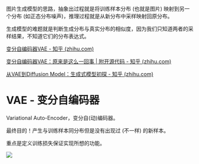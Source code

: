 图片生成模型的思路，抽象出过程就是将训练样本分布 (也就是图片) 映射到另一个分布 (如正态分布噪声)，推理过程就是从新分布中采样映射回原分布。

生成模型的难题就是判断生成分布与真实分布的相似度，因为我们只知道两者的采样结果，不知道它们的分布表达式。

[变分自编码器VAE - 知乎 (zhihu.com)](https://zhuanlan.zhihu.com/p/635826906)

[变分自编码器VAE：原来是这么一回事 | 附开源代码 - 知乎 (zhihu.com)](https://zhuanlan.zhihu.com/p/34998569)

[从VAE到Diffusion Model：生成式模型初探 - 知乎 (zhihu.com)](https://zhuanlan.zhihu.com/p/659566348)

# VAE - 变分自编码器

Variational Auto-Encoder，变分自(动)编码器。

最终目的！产生与训练样本同分布但是没有出现过 (不一样) 的新样本。

重点是定义训练损失保证实现所想的功能。

![](https://pic3.zhimg.com/v2-d7a52f6f211594a0853993365f51cb82_r.jpg)

